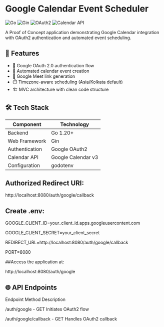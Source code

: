 # Google Calendar Event Scheduler

![Go](https://img.shields.io/badge/Go-1.20+-blue)
![Gin](https://img.shields.io/badge/Gin-Gonic-green)
![OAuth2](https://img.shields.io/badge/OAuth2-Google-red)
![Calendar API](https://img.shields.io/badge/Google%20Calendar-API-yellow)

A Proof of Concept application demonstrating Google Calendar integration with OAuth2 authentication and automated event scheduling.

## 🚀 Features

- 🔐 Google OAuth 2.0 authentication flow
- 📅 Automated calendar event creation
- 🎥 Google Meet link generation
- ⏱️ Timezone-aware scheduling (Asia/Kolkata default)
- 🏗️ MVC architecture with clean code structure

## 🛠️ Tech Stack

| Component       | Technology                          |
|-----------------|-------------------------------------|
| Backend         | Go 1.20+                           |
| Web Framework   | Gin                                 |
| Authentication  | Google OAuth2                       |
| Calendar API    | Google Calendar v3                  |
| Configuration   | godotenv                            |



## Authorized Redirect URI:

http://localhost:8080/auth/google/callback


## Create .env:

GOOGLE_CLIENT_ID=your_client_id.apps.googleusercontent.com

GOOGLE_CLIENT_SECRET=your_client_secret

REDIRECT_URL=http://localhost:8080/auth/google/callback

PORT=8080

##Access the application at:

http://localhost:8080/auth/google

## 🌐 API Endpoints
Endpoint	Method	Description

/auth/google	 - GET	Initiates OAuth2 flow

/auth/google/callback	 - GET	Handles OAuth2 callback

